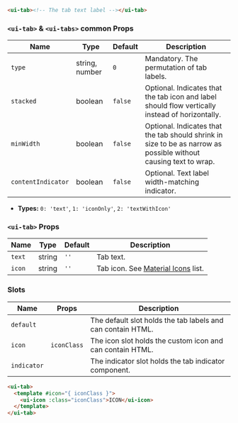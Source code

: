 ```html
<ui-tab><!-- The tab text label --></ui-tab>
```

### `<ui-tab>` & `<ui-tabs>` common Props

| Name               | Type           | Default | Description                                                                                                      |
| ------------------ | -------------- | ------- | ---------------------------------------------------------------------------------------------------------------- |
| `type`             | string, number | `0`     | Mandatory. The permutation of tab labels.                                                                        |
| `stacked`          | boolean        | `false` | Optional. Indicates that the tab icon and label should flow vertically instead of horizontally.                  |
| `minWidth`         | boolean        | `false` | Optional. Indicates that the tab should shrink in size to be as narrow as possible without causing text to wrap. |
| `contentIndicator` | boolean        | `false` | Optional. Text label width-matching indicator.                                                                   |

- **Types:** `0: 'text'`, `1: 'iconOnly'`, `2: 'textWithIcon'`

### `<ui-tab>` Props

| Name   | Type   | Default | Description                                    |
| ------ | ------ | ------- | ---------------------------------------------- |
| `text` | string | `''`    | Tab text.                                      |
| `icon` | string | `''`    | Tab icon. See [Material Icons](/#/icons) list. |

### Slots

| Name        | Props       | Description                                                 |
| ----------- | ----------- | ----------------------------------------------------------- |
| `default`   |             | The default slot holds the tab labels and can contain HTML. |
| `icon`      | `iconClass` | The icon slot holds the custom icon and can contain HTML.   |
| `indicator` |             | The indicator slot holds the tab indicator component.       |

```html
<ui-tab>
  <template #icon="{ iconClass }">
    <ui-icon :class="iconClass">ICON</ui-icon>
  </template>
</ui-tab>
```
